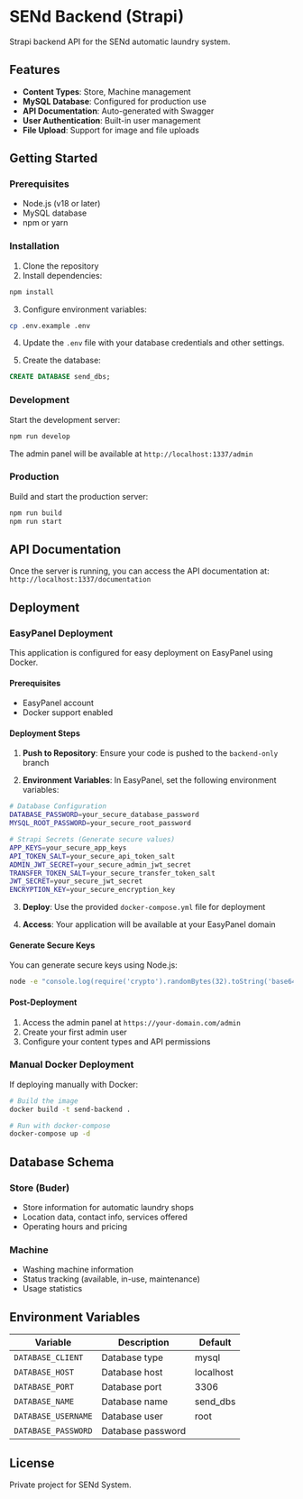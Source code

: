 # SENd Backend (Strapi)

Strapi backend API for the SENd automatic laundry system.

## Features

- **Content Types**: Store, Machine management
- **MySQL Database**: Configured for production use
- **API Documentation**: Auto-generated with Swagger
- **User Authentication**: Built-in user management
- **File Upload**: Support for image and file uploads

## Getting Started

### Prerequisites

- Node.js (v18 or later)
- MySQL database
- npm or yarn

### Installation

1. Clone the repository
2. Install dependencies:

```bash
npm install
```

3. Configure environment variables:

```bash
cp .env.example .env
```

4. Update the `.env` file with your database credentials and other settings.

5. Create the database:

```sql
CREATE DATABASE send_dbs;
```

### Development

Start the development server:

```bash
npm run develop
```

The admin panel will be available at `http://localhost:1337/admin`

### Production

Build and start the production server:

```bash
npm run build
npm run start
```

## API Documentation

Once the server is running, you can access the API documentation at:
`http://localhost:1337/documentation`

## Deployment

### EasyPanel Deployment

This application is configured for easy deployment on EasyPanel using Docker.

#### Prerequisites

- EasyPanel account
- Docker support enabled

#### Deployment Steps

1. **Push to Repository**: Ensure your code is pushed to the `backend-only` branch

2. **Environment Variables**: In EasyPanel, set the following environment variables:

```bash
# Database Configuration
DATABASE_PASSWORD=your_secure_database_password
MYSQL_ROOT_PASSWORD=your_secure_root_password

# Strapi Secrets (Generate secure values)
APP_KEYS=your_secure_app_keys
API_TOKEN_SALT=your_secure_api_token_salt
ADMIN_JWT_SECRET=your_secure_admin_jwt_secret
TRANSFER_TOKEN_SALT=your_secure_transfer_token_salt
JWT_SECRET=your_secure_jwt_secret
ENCRYPTION_KEY=your_secure_encryption_key
```

3. **Deploy**: Use the provided `docker-compose.yml` file for deployment

4. **Access**: Your application will be available at your EasyPanel domain

#### Generate Secure Keys

You can generate secure keys using Node.js:

```bash
node -e "console.log(require('crypto').randomBytes(32).toString('base64'))"
```

#### Post-Deployment

1. Access the admin panel at `https://your-domain.com/admin`
2. Create your first admin user
3. Configure your content types and API permissions

### Manual Docker Deployment

If deploying manually with Docker:

```bash
# Build the image
docker build -t send-backend .

# Run with docker-compose
docker-compose up -d
```

## Database Schema

### Store (Buder)

- Store information for automatic laundry shops
- Location data, contact info, services offered
- Operating hours and pricing

### Machine

- Washing machine information
- Status tracking (available, in-use, maintenance)
- Usage statistics

## Environment Variables

| Variable            | Description       | Default   |
| ------------------- | ----------------- | --------- |
| `DATABASE_CLIENT`   | Database type     | mysql     |
| `DATABASE_HOST`     | Database host     | localhost |
| `DATABASE_PORT`     | Database port     | 3306      |
| `DATABASE_NAME`     | Database name     | send_dbs  |
| `DATABASE_USERNAME` | Database user     | root      |
| `DATABASE_PASSWORD` | Database password |           |

## License

Private project for SENd System.
